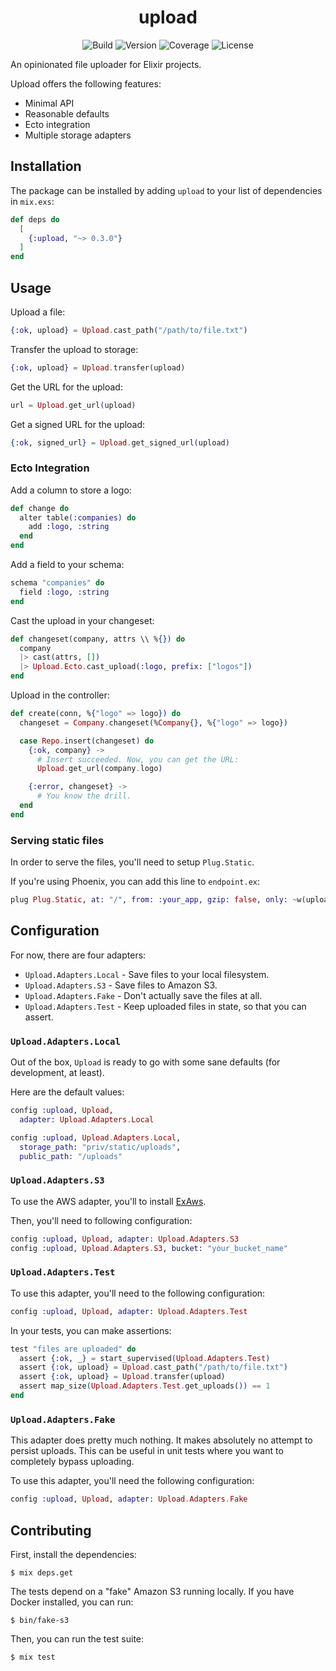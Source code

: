 <h1 align="center">upload</h1>

<div align="center">

![Build](https://github.com/rzane/upload/workflows/Build/badge.svg)
![Version](https://img.shields.io/hexpm/v/upload)
![Coverage](https://img.shields.io/coveralls/github/rzane/upload)
![License](https://img.shields.io/hexpm/l/upload)

</div>

An opinionated file uploader for Elixir projects.

Upload offers the following features:

- Minimal API
- Reasonable defaults
- Ecto integration
- Multiple storage adapters

## Installation

The package can be installed by adding `upload` to your list of dependencies in `mix.exs`:

```elixir
def deps do
  [
    {:upload, "~> 0.3.0"}
  ]
end
```

## Usage

Upload a file:

```elixir
{:ok, upload} = Upload.cast_path("/path/to/file.txt")
```

Transfer the upload to storage:

```elixir
{:ok, upload} = Upload.transfer(upload)
```

Get the URL for the upload:

```elixir
url = Upload.get_url(upload)
```

Get a signed URL for the upload:

```elixir
{:ok, signed_url} = Upload.get_signed_url(upload)
```

### Ecto Integration

Add a column to store a logo:

```elixir
def change do
  alter table(:companies) do
    add :logo, :string
  end
end
```

Add a field to your schema:

```elixir
schema "companies" do
  field :logo, :string
end
```

Cast the upload in your changeset:

```elixir
def changeset(company, attrs \\ %{}) do
  company
  |> cast(attrs, [])
  |> Upload.Ecto.cast_upload(:logo, prefix: ["logos"])
end
```

Upload in the controller:

```elixir
def create(conn, %{"logo" => logo}) do
  changeset = Company.changeset(%Company{}, %{"logo" => logo})

  case Repo.insert(changeset) do
    {:ok, company} ->
      # Insert succeeded. Now, you can get the URL:
      Upload.get_url(company.logo)

    {:error, changeset} ->
      # You know the drill.
  end
end
```

### Serving static files

In order to serve the files, you'll need to setup `Plug.Static`.

If you're using Phoenix, you can add this line to `endpoint.ex`:

```elixir
plug Plug.Static, at: "/", from: :your_app, gzip: false, only: ~w(uploads)
```

## Configuration

For now, there are four adapters:

- `Upload.Adapters.Local` - Save files to your local filesystem.
- `Upload.Adapters.S3` - Save files to Amazon S3.
- `Upload.Adapters.Fake` - Don't actually save the files at all.
- `Upload.Adapters.Test` - Keep uploaded files in state, so that you can assert.

### `Upload.Adapters.Local`

Out of the box, `Upload` is ready to go with some sane defaults (for development, at least).

Here are the default values:

```elixir
config :upload, Upload,
  adapter: Upload.Adapters.Local

config :upload, Upload.Adapters.Local,
  storage_path: "priv/static/uploads",
  public_path: "/uploads"
```

### `Upload.Adapters.S3`

To use the AWS adapter, you'll to install [ExAws](https://github.com/ex-aws/ex_aws).

Then, you'll need to following configuration:

```elixir
config :upload, Upload, adapter: Upload.Adapters.S3
config :upload, Upload.Adapters.S3, bucket: "your_bucket_name"
```

### `Upload.Adapters.Test`

To use this adapter, you'll need to the following configuration:

```elixir
config :upload, Upload, adapter: Upload.Adapters.Test
```

In your tests, you can make assertions:

```elixir
test "files are uploaded" do
  assert {:ok, _} = start_supervised(Upload.Adapters.Test)
  assert {:ok, upload} = Upload.cast_path("/path/to/file.txt")
  assert {:ok, upload} = Upload.transfer(upload)
  assert map_size(Upload.Adapters.Test.get_uploads()) == 1
end
```

### `Upload.Adapters.Fake`

This adapter does pretty much nothing. It makes absolutely no attempt to persist uploads. This can be useful in unit tests where you want to completely bypass uploading.

To use this adapter, you'll need the following configuration:

```elixir
config :upload, Upload, adapter: Upload.Adapters.Fake
```

## Contributing

First, install the dependencies:

    $ mix deps.get

The tests depend on a "fake" Amazon S3 running locally. If you have Docker installed, you can run:

    $ bin/fake-s3

Then, you can run the test suite:

    $ mix test
